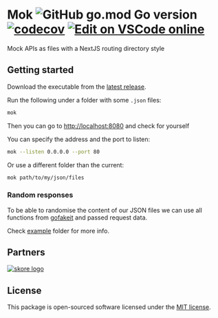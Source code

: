 Mok ![GitHub go.mod Go version](https://img.shields.io/github/go-mod/go-version/open-southeners/mok) [![codecov](https://codecov.io/gh/open-southeners/mok/branch/main/graph/badge.svg?token=JGU5oYvMXg)](https://codecov.io/gh/open-southeners/mok) [![Edit on VSCode online](https://img.shields.io/badge/vscode-edit%20online-blue?logo=visualstudiocode)](https://vscode.dev/github/open-southeners/mok)
===

Mock APIs as files with a NextJS routing directory style

## Getting started

Download the executable from the [latest release](https://github.com/opensoutheners/mok/releases/latest).

Run the following under a folder with some `.json` files:

```sh
mok
```

Then you can go to [http://localhost:8080](http://localhost:8080) and check for yourself

You can specify the address and the port to listen:

```sh
mok --listen 0.0.0.0 --port 80
```

Or use a different folder than the current:

```sh
mok path/to/my/json/files
```

### Random responses

To be able to randomise the content of our JSON files we can use all functions from [gofakeit](https://github.com/brianvoe/gofakeit?tab=readme-ov-file#functions) and passed request data.

Check [example](./example) folder for more info.

## Partners

[![skore logo](https://github.com/open-southeners/partners/raw/main/logos/skore_logo.png)](https://getskore.com)

## License

This package is open-sourced software licensed under the [MIT license](https://opensource.org/licenses/MIT).
